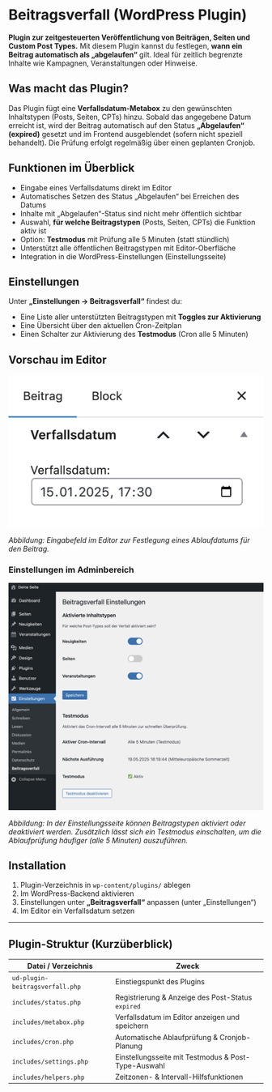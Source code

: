 # Beitragsverfall (WordPress Plugin)

**Plugin zur zeitgesteuerten Veröffentlichung von Beiträgen, Seiten und Custom Post Types.**
Mit diesem Plugin kannst du festlegen, **wann ein Beitrag automatisch als „abgelaufen“** gilt. Ideal für zeitlich begrenzte Inhalte wie Kampagnen, Veranstaltungen oder Hinweise.


## Was macht das Plugin?

Das Plugin fügt eine **Verfallsdatum-Metabox** zu den gewünschten Inhaltstypen (Posts, Seiten, CPTs) hinzu.
Sobald das angegebene Datum erreicht ist, wird der Beitrag automatisch auf den Status **„Abgelaufen“ (expired)** gesetzt und im Frontend ausgeblendet (sofern nicht speziell behandelt).
Die Prüfung erfolgt regelmäßig über einen geplanten Cronjob.


## Funktionen im Überblick

* Eingabe eines Verfallsdatums direkt im Editor
* Automatisches Setzen des Status „Abgelaufen“ bei Erreichen des Datums
* Inhalte mit „Abgelaufen“-Status sind nicht mehr öffentlich sichtbar
* Auswahl, **für welche Beitragstypen** (Posts, Seiten, CPTs) die Funktion aktiv ist
* Option: **Testmodus** mit Prüfung alle 5 Minuten (statt stündlich)
* Unterstützt alle öffentlichen Beitragstypen mit Editor-Oberfläche
* Integration in die WordPress-Einstellungen (Einstellungsseite)


## Einstellungen

Unter **„Einstellungen → Beitragsverfall“** findest du:

* Eine Liste aller unterstützten Beitragstypen mit **Toggles zur Aktivierung**
* Eine Übersicht über den aktuellen Cron-Zeitplan
* Einen Schalter zur Aktivierung des **Testmodus** (Cron alle 5 Minuten)


## Vorschau im Editor

![Beitragsverfall Editor](./assets/beitragsverfall_editor.png)

*Abbildung: Eingabefeld im Editor zur Festlegung eines Ablaufdatums für den Beitrag.*

### Einstellungen im Adminbereich

![Beitragsverfall Editor](./assets/settings.png)

*Abbildung: In der Einstellungsseite können Beitragstypen aktiviert oder deaktiviert werden. Zusätzlich lässt sich ein Testmodus einschalten, um die Ablaufprüfung häufiger (alle 5 Minuten) auszuführen.*


## Installation

1. Plugin-Verzeichnis in `wp-content/plugins/` ablegen
2. Im WordPress-Backend aktivieren
3. Einstellungen unter **„Beitragsverfall“** anpassen (unter „Einstellungen“)
4. Im Editor ein Verfallsdatum setzen

---

## Plugin-Struktur (Kurzüberblick)

| Datei / Verzeichnis             | Zweck                                               |
| ------------------------------- | --------------------------------------------------- |
| `ud-plugin-beitragsverfall.php` | Einstiegspunkt des Plugins                          |
| `includes/status.php`           | Registrierung & Anzeige des Post-Status `expired`   |
| `includes/metabox.php`          | Verfallsdatum im Editor anzeigen und speichern      |
| `includes/cron.php`             | Automatische Ablaufprüfung & Cronjob-Planung        |
| `includes/settings.php`         | Einstellungsseite mit Testmodus & Post-Type-Auswahl |
| `includes/helpers.php`          | Zeitzonen- & Intervall-Hilfsfunktionen              |
